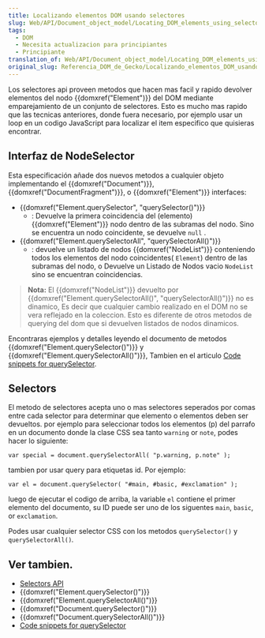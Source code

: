 ```yaml
---
title: Localizando elementos DOM usando selectores
slug: Web/API/Document_object_model/Locating_DOM_elements_using_selectors
tags:
  - DOM
  - Necesita actualizacion para principiantes
  - Principiante
translation_of: Web/API/Document_object_model/Locating_DOM_elements_using_selectors
original_slug: Referencia_DOM_de_Gecko/Localizando_elementos_DOM_usando_selectores
---
```

Los selectores api proveen metodos que hacen mas facil y rapido devolver elementos del nodo {{domxref("Element")}} del DOM mediante emparejamiento de un conjunto de selectores. Esto es mucho mas rapido que las tecnicas anteriores, donde fuera necesario, por ejemplo usar un loop en un codigo JavaScript para localizar el item especifico que quisieras encontrar.

## Interfaz de NodeSelector

Esta especificación añade dos nuevos metodos a cualquier objeto implementando el {{domxref("Document")}}, {{domxref("DocumentFragment")}}, o {{domxref("Element")}} interfaces:

- {{domxref("Element.querySelector", "querySelector()")}}
  - : Devuelve la primera coincidencia del (elemento) {{domxref("Element")}} nodo dentro de las subramas del nodo. Sino se encuentra un nodo coincidente, se devuelve `null` .
- {{domxref("Element.querySelectorAll", "querySelectorAll()")}}
  - : devuelve un listado de nodos {{domxref("NodeList")}} conteniendo todos los elementos del nodo coincidentes( `Element`) dentro de las subramas del nodo, o Devuelve un Listado de Nodos vacio `NodeList` sino se encuentran coincidencias.

> **Nota:** El {{domxref("NodeList")}} devuelto por {{domxref("Element.querySelectorAll()", "querySelectorAll()")}} no es dinamico, Es decir que cualquier cambio realizado en el DOM no se vera reflejado en la coleccion. Esto es diferente de otros metodos de querying del dom que si devuelven listados de nodos dinamicos.

Encontraras ejemplos y detalles leyendo el documento de metodos {{domxref("Element.querySelector()")}} y {{domxref("Element.querySelectorAll()")}}, Tambien en el articulo [Code snippets for querySelector](/es/docs/Code_snippets/QuerySelector "en-US/docs/Code snippets/QuerySelector").

## Selectors

El metodo de selectores acepta uno o mas selectores seperados por comas entre cada selector para determinar que elemento o elementos deben ser devueltos. por ejemplo para seleccionar todos los elementos (p) del parrafo en un documento donde la clase CSS sea tanto `warning` or `note`, podes hacer lo siguiente:

```
var special = document.querySelectorAll( "p.warning, p.note" );
```

tambien por usar query para etiquetas id. Por ejemplo:

```
var el = document.querySelector( "#main, #basic, #exclamation" );
```

luego de ejecutar el codigo de arriba, la variable `el` contiene el primer elemento del documento, su ID puede ser uno de los siguentes `main`, `basic`, or `exclamation`.

Podes usar cualquier selector CSS con los metodos `querySelector()` y `querySelectorAll()`_._

## Ver tambien.

- [Selectors API](http://www.w3.org/TR/selectors-api/)
- {{domxref("Element.querySelector()")}}
- {{domxref("Element.querySelectorAll()")}}
- {{domxref("Document.querySelector()")}}
- {{domxref("Document.querySelectorAll()")}}
- [Code snippets for querySelector](/es/docs/Code_snippets/QuerySelector "en-US/docs/Code_snippets/QuerySelector")
